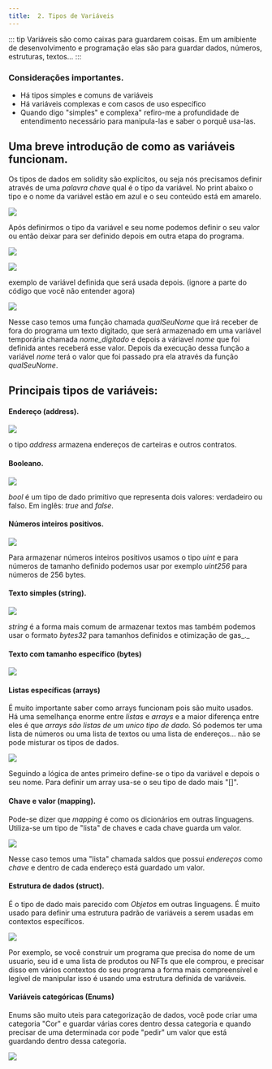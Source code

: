 ```yaml
---
title:  2. Tipos de Variáveis
---
```

::: tip
Variáveis são como caixas para guardarem coisas. Em um amibiente de
desenvolvimento e programação elas são para guardar dados, números,
estruturas, textos...
:::

### Considerações importantes.

* Há tipos simples e comuns de variáveis
* Há variáveis complexas e com casos de uso específico
* Quando digo "simples" e complexa" refiro-me a profundidade de entendimento necessário para manipula-las e saber o porquê usa-las.



## Uma breve introdução de como as variáveis funcionam.

Os tipos de dados em solidity são explícitos, ou seja nós precisamos definir através de uma _palavra chave_ qual é o tipo da variável. No print abaixo o tipo e o nome da variável estão em azul e o seu conteúdo está em amarelo.

![](<../assets/image(56).png>)

Após definirmos o tipo da variável e seu nome podemos definir o seu valor ou então deixar para ser definido depois em outra etapa do programa.

![](<../assets/image(55).png>)

![](<../assets/image(41).png>)

exemplo de variável definida que será usada depois. (ignore a parte do código que você não entender agora)

![](<../assets/image(76).png>)

Nesse caso temos uma função chamada _qualSeuNome_ que irá receber de fora do programa um texto digitado, que será armazenado em uma variável temporária chamada _nome\_digitado_ e depois a váriavel _nome_ que foi definida antes receberá esse valor. Depois da execução dessa função a variável _nome_ terá o valor que foi passado pra ela através da função _qualSeuNome_.



## Principais tipos de variáveis:

#### Endereço (address).

![](<../assets/image(107).png>)

o tipo _address_ armazena endereços de carteiras e outros contratos.

#### Booleano.

![](<../assets/image(37).png>)

_bool_ é um tipo de dado primitivo que representa dois valores: verdadeiro ou falso. Em inglês: _true_ and _false_.

#### Números inteiros positivos.

![](<../assets/image(20).png>)

Para armazenar números inteiros positivos usamos o tipo _uint_ e para números de tamanho definido podemos usar por exemplo _uint256_ para números de 256 bytes.

#### Texto simples (string).

![](<../assets/image(88).png>)

_string_ é a forma mais comum de armazenar textos mas também podemos usar o formato _bytes32_ para tamanhos definidos e otimização de gas_._

#### Texto com tamanho específico (bytes)

![](<../assets/image(11).png>)

#### Listas específicas (arrays)

É muito importante saber como arrays funcionam pois são muito usados. Há uma semelhança enorme entre _listas_ e _arrays_ e a maior diferença entre eles é que _arrays são listas de um unico tipo de dado._ Só podemos ter uma lista de números ou uma lista de textos ou uma lista de endereços... não se pode misturar os tipos de dados.

![](<../assets/image(65).png>)

Seguindo a lógica de antes primeiro define-se o tipo da variável e depois o seu nome. Para definir um array usa-se o seu tipo de dado mais "\[]".

#### Chave e valor (mapping).

Pode-se dizer que _mapping_ é como os dicionários em outras linguagens. Utiliza-se um tipo de "lista" de chaves e cada chave guarda um valor.

![](<../assets/image(26).png>)

Nesse caso temos uma "lista" chamada saldos que possui _endereços_ como _chave_ e dentro de cada endereço está guardado um valor.

#### Estrutura de dados (struct).

É o tipo de dado mais parecido com _Objetos_ em outras linguagens. É muito usado para definir uma estrutura padrão de variáveis a serem usadas em contextos específicos.&#x20;

![](<../assets/image(27).png>)

Por exemplo, se você construir um programa que precisa do nome de um usuario, seu id e uma lista de produtos ou NFTs que ele comprou, e precisar disso em vários contextos do seu programa a forma mais compreensível e legível de manipular isso é usando uma estrutura definida de variáveis.

#### Variáveis categóricas (Enums)

Enums são muito uteis para categorização de dados, você pode criar uma categoria "Cor" e guardar várias cores dentro dessa categoria e quando precisar de uma determinada cor pode "pedir" um valor que está guardando dentro dessa categoria.

![](<../assets/image(78).png>)
